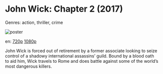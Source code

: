 # John Wick: Chapter 2 (2017)

Genres: action, thriller, crime

![poster](http://image.tmdb.org/t/p/w500/1jvyy3UtMbWBHikj7byFJeY5Fc7.jpg)

en:
  [720p](magnet:?xt=urn:btih:B8C9A7DBA20AC83B7EB81CA10D4657E3E4BD4F76&tr=udp://glotorrents.pw:6969/announce&tr=udp://tracker.opentrackr.org:1337/announce&tr=udp://torrent.gresille.org:80/announce&tr=udp://tracker.openbittorrent.com:80&tr=udp://tracker.coppersurfer.tk:6969&tr=udp://tracker.leechers-paradise.org:6969&tr=udp://p4p.arenabg.ch:1337&tr=udp://tracker.internetwarriors.net:1337)
  [1080p](magnet:?xt=urn:btih:8560165D89CD5645916145B337C2993AE0E00266&tr=udp://glotorrents.pw:6969/announce&tr=udp://tracker.opentrackr.org:1337/announce&tr=udp://torrent.gresille.org:80/announce&tr=udp://tracker.openbittorrent.com:80&tr=udp://tracker.coppersurfer.tk:6969&tr=udp://tracker.leechers-paradise.org:6969&tr=udp://p4p.arenabg.ch:1337&tr=udp://tracker.internetwarriors.net:1337)
  


John Wick is forced out of retirement by a former associate looking to seize control of a shadowy international assassins’ guild. Bound by a blood oath to aid him, Wick travels to Rome and does battle against some of the world’s most dangerous killers.